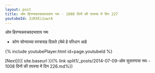 ```yaml
---
layout: post
title: ओम हिरण्यकवचवदभावाय नमः - 1008 दिनों की तपस्या में दिन 227
youtubeId: 3zRXEi1uwrA
---
```

 
 
 ओम हिरण्यकवचवदभावाय नमः  
 
 -  कोण सोन्याच्या वस्त्रासह दिसते (येथे हे परिधान आहे 
 
  
 
  
 
 
 
 
 
 


{% include youtubePlayer.html id=page.youtubeId %}
 
[Next]({{ site.baseurl }}{% link  split1/_posts/2014-07-09-ओम सुसरणाया नमः - 1008 दिनों की तपस्या में दिन 226.md%})
 
